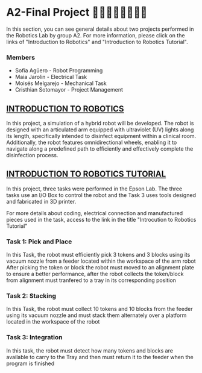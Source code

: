# A2-Final Project 👩‍💻👩‍🔧👨‍💻👨‍🔧
In this section, you can see general details about two projects performed in the Robotics Lab by group A2. For more information, 
please click on the links of "Introduction to Robotics" and "Introduction to Robotics Tutorial".
### Members
- Sofía Agüero - Robot Programming
- Maia Jarolin - Electrical Task
- Moisés Melgarejo - Mechanical Task
- Cristhian Sotomayor - Project Management
## [INTRODUCTION TO ROBOTICS](Introduction%20to%20Robotics/)
In this project, a simulation of a hybrid robot will be developed. The robot is designed with an articulated arm equipped with ultraviolet (UV) lights along its length, specifically intended 
to disinfect equipment within a clinical room. Additionally, the robot features omnidirectional wheels, enabling it to navigate along a predefined path to efficiently and effectively 
complete the disinfection process.

## [INTRODUCTION TO ROBOTICS TUTORIAL](Introduction%20to%20Robotics%20Tutorial/)
In this project, three tasks were performed in the Epson Lab.
The three tasks use an I/O Box to control the robot and the Task 3 uses tools designed and fabricated in 3D printer.

For more details about coding, electrical connection and manufactured pieces used in the task, access to the link in the title "Introcution to Robotics Tutorial"
### Task 1: Pick and Place
In this Task, the robot must efficiently pick 3 tokens and 3 blocks using its vacuum nozzle from a feeder located within the workspace of the arm robot
After picking the token or block the robot must moved to an alignment plate to ensure a better performance, after the robot collects the token/block from 
alignment must tranfered to a tray in its corresponding position
### Task 2: Stacking
In this Task, the robot must collect 10 tokens and 10 blocks from the feeder using its vacuum nozzle and must stack them alternately over a platform located 
in the workspace of the robot
### Task 3: Integration
In this task, the robot must detect how many tokens and blocks are available to carry to the Tray and then must return it to the feeder when the program is finished

